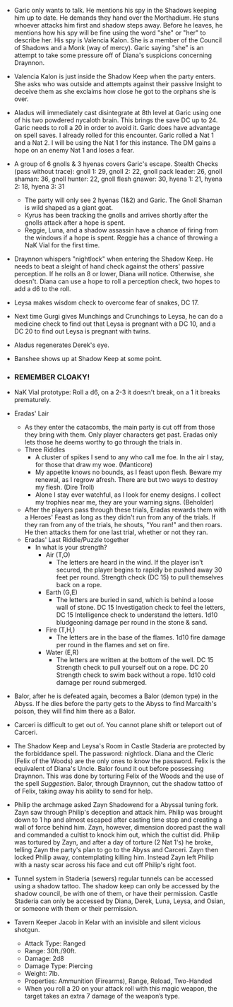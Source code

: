 - Garic only wants to talk. He mentions his spy in the Shadows keeping him up to date. He demands they hand over the Morthadium. He stuns whoever attacks him first and shadow steps away. Before he leaves, he mentions how his spy will be fine using the word "she" or "her" to describe her. His spy is Valencia Kalon. She is a member of the Council of Shadows and a Monk (way of mercy). Garic saying "she" is an attempt to take some pressure off of Diana's suspicions concerning Draynnon.
- Valencia Kalon is just inside the Shadow Keep when the party enters. She asks who was outside and attempts against their passive Insight to deceive them as she exclaims how close he got to the orphans she is over.
- Aladus will immediately cast disintegrate at 8th level at Garic using one of his two powdered nycaloth brain. This brings the save DC up to 24. Garic needs to roll a 20 in order to avoid it. Garic does have advantage on spell saves. I already rolled for this encounter. Garic rolled a Nat 1 and a Nat 2. I will be using the Nat 1 for this instance. The DM gains a hope on an enemy Nat 1 and loses a fear.
- A group of 6 gnolls & 3 hyenas covers Garic's escape. Stealth Checks (pass without trace): gnoll 1: 29, gnoll 2: 22, gnoll pack leader: 26, gnoll shaman: 36, gnoll hunter: 22, gnoll flesh gnawer: 30, hyena 1: 21, hyena 2: 18, hyena 3: 31
	- The party will only see 2 hyenas (1&2) and Garic. The Gnoll Shaman is wild shaped as a giant goat.
	- Kyrus has been tracking the gnolls and arrives shortly after the gnolls attack after a hope is spent.
	- Reggie, Luna, and a shadow assassin have a chance of firing from the windows if a hope is spent. Reggie has a chance of throwing a NaK Vial for the first time.
- Draynnon whispers "nightlock" when entering the Shadow Keep. He needs to beat a sleight of hand check against the others' passive perception. If he rolls an 8 or lower, Diana will notice. Otherwise, she doesn't. Diana can use a hope to roll a perception check, two hopes to add a d6 to the roll.
- Leysa makes wisdom check to overcome fear of snakes, DC 17.
- Next time Gurgi gives Munchings and Crunchings to Leysa, he can do a medicine check to find out that Leysa is pregnant with a DC 10, and a DC 20 to find out Leysa is pregnant with twins.
- Aladus regenerates Derek's eye.
- Banshee shows up at Shadow Keep at some point.
- ### REMEMBER CLOAKY!



- NaK Vial prototype: Roll a d6, on a 2-3 it doesn't break, on a 1 it breaks prematurely.
- Eradas' Lair
	- As they enter the catacombs, the main party is cut off from those they bring with them. Only player characters get past. Eradas only lets those he deems worthy to go through the trials in.
	- Three Riddles
		- A cluster of spikes I send to any who call me foe. In the air I stay, for those that draw my woe. (Manticore)
		- My appetite knows no bounds, as I feast upon flesh. Beware my renewal, as I regrow afresh. There are but two ways to destroy my flesh. (Dire Troll)
		- Alone I stay ever watchful, as I look for enemy designs. I collect my trophies near me, they are your warning signs. (Beholder)
	- After the players pass through these trials, Eradas rewards them with a Heroes' Feast as long as they didn't run from any of the trials. If they ran from any of the trials, he shouts, "You ran!" and then roars. He then attacks them for one last trial, whether or not they ran.
	- Eradas' Last Riddle/Puzzle together
		- In what is your strength?
			- Air (T,O)
				- The letters are heard in the wind. If the player isn't secured, the player begins to rapidly be pushed away 30 feet per round. Strength check (DC 15) to pull themselves back on a rope.
			- Earth (G,E)
				- The letters are buried in sand, which is behind a loose wall of stone. DC 15 Investigation check to feel the letters, DC 15 Intelligence check to understand the letters. 1d10 bludgeoning damage per round in the stone & sand.
			- Fire (T,H,)
				- The letters are in the base of the flames. 1d10 fire damage per round in the flames and set on fire.
			- Water (E,R)
				- The letters are written at the bottom of the well. DC 15 Strength check to pull yourself out on a rope. DC 20 Strength check to swim back without a rope. 1d10 cold damage per round submerged.
- Balor, after he is defeated again, becomes a Balor (demon type) in the Abyss. If he dies before the party gets to the Abyss to find Marcaith's poison, they will find him there as a Balor.
- Carceri is difficult to get out of. You cannot plane shift or teleport out of Carceri.
- The Shadow Keep and Leysa's Room in Castle Staderia are protected by the forbiddance spell. The password: nightlock. Diana and the Cleric (Felix of the Woods) are the only ones to know the password. Felix is the equivalent of Diana's Uncle. Balor found it out before possessing Draynnon. This was done by torturing Felix of the Woods and the use of the spell *Suggestion*. Balor, through Draynnon, cut the shadow tattoo of of Felix, taking away his ability to send for help.
- Philip the archmage asked Zayn Shadowend for a Abyssal tuning fork. Zayn saw through Philip's deception and attack him. Philip was brought down to 1 hp and almost escaped after casting time stop and creating a wall of force behind him. Zayn, however, dimension doored past the wall and commanded a cultist to knock him out, which the cultist did. Philip was tortured by Zayn, and after a day of torture (2 Nat 1's) he broke, telling Zayn the party's plan to go to the Abyss and Carceri. Zayn then locked Philip away, contemplating killing him. Instead Zayn left Philip with a nasty scar across his face and cut off Philip's right foot.
- Tunnel system in Staderia (sewers) regular tunnels can be accessed using a shadow tattoo. The shadow keep can only be accessed by the shadow council, be with one of them, or have their permission. Castle Staderia can only be accessed by Diana, Derek, Luna, Leysa, and Osian, or someone with them or their permission.
- Tavern Keeper Jacob in Kelar with an invisible and silent vicious shotgun.
	- Attack Type: Ranged
	- Range: 30ft./90ft.
	- Damage: 2d8
	- Damage Type:  Piercing
	- Weight: 7lb.
	- Properties: Ammunition (Firearms), Range, Reload, Two-Handed
	- When you roll a 20 on your attack roll with this magic weapon, the target takes an extra 7 damage of the weapon’s type.
